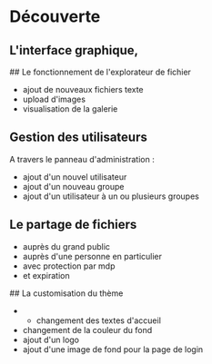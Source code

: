# Découverte

## L'interface graphique,



## Le fonctionnement de l'explorateur de fichier

- ajout de nouveaux fichiers texte
- upload d'images
- visualisation de la galerie

## Gestion des utilisateurs

A travers le panneau d'administration :

- ajout d'un nouvel utilisateur
- ajout d'un nouveau groupe
- ajout d'un utilisateur à un ou plusieurs groupes

## Le partage de fichiers

- auprès du grand public
- auprès d'une personne en particulier
- avec protection par mdp
- et expiration

## La customisation du thème

- - changement des textes d'accueil
- changement de la couleur du fond
- ajout d'un logo
- ajout d'une image de fond pour la page de login